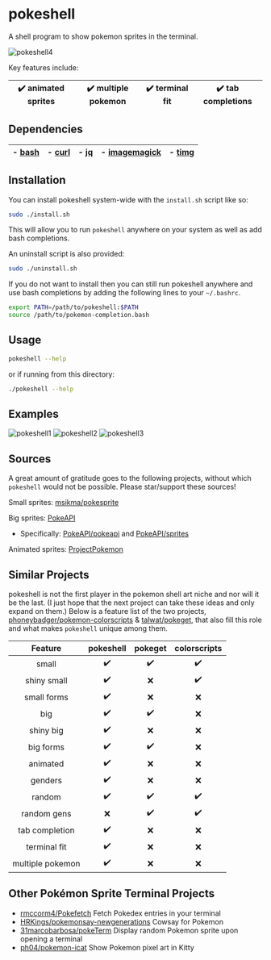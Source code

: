 # pokeshell
A shell program to show pokemon sprites in the terminal.

![pokeshell4](https://user-images.githubusercontent.com/17132214/157562228-6ee73b46-9287-45de-823b-e7c43001b00e.gif)

Key features include:

| ✔️ animated sprites | ✔️ multiple pokemon | ✔️ terminal fit | ✔️ tab completions |
|:-:|:-:|:-:|:-:|

## Dependencies

| - [bash](https://www.gnu.org/software/bash/) | - [curl](https://curl.se/) | - [jq](https://stedolan.github.io/jq/) | - [imagemagick](https://imagemagick.org/) | - [timg](https://github.com/hzeller/timg) |
|:-:|:-:|:-:|:-:|:-:|

## Installation

You can install pokeshell system-wide with the `install.sh` script like so:
```bash
sudo ./install.sh
```

This will allow you to run `pokeshell` anywhere on your system as well as add
bash completions.

An uninstall script is also provided:
```bash
sudo ./uninstall.sh
```

If you do not want to install then you can still run pokeshell anywhere and
use bash completions by adding the following lines to your `~/.bashrc`.

```bash
export PATH=/path/to/pokeshell:$PATH
source /path/to/pokemon-completion.bash
```

## Usage

```bash
pokeshell --help
```

or if running from this directory:
```bash
./pokeshell --help
```

## Examples
![pokeshell1](https://user-images.githubusercontent.com/17132214/157558398-580213fa-3f46-4332-a24e-71bab1c4d033.png)
![pokeshell2](https://user-images.githubusercontent.com/17132214/157558403-8b83eb3d-4e54-44af-b05e-e3cb9a0d1ab3.png)
![pokeshell3](https://user-images.githubusercontent.com/17132214/157558404-ca22357f-7d21-41b4-9cad-282c863205f5.png)

## Sources
A great amount of gratitude goes to the following projects, without which
`pokeshell` would not be possible. Please star/support these sources!

Small sprites: [msikma/pokesprite](https://github.com/msikma/pokesprite)

Big sprites: [PokeAPI](https://pokeapi.co/)
- Specifically: [PokeAPI/pokeapi](https://github.com/PokeAPI/pokeapi) and [PokeAPI/sprites](https://github.com/PokeAPI/sprites)

Animated sprites: [ProjectPokemon](https://projectpokemon.org/home/docs/spriteindex_148)

## Similar Projects
pokeshell is not the first player in the pokemon shell art niche and nor will it
be the last. (I just hope that the next project can take these ideas and only
expand on them.) Below is a feature list of the two projects,
[phoneybadger/pokemon-colorscripts](https://gitlab.com/phoneybadger/pokemon-colorscripts) &
[talwat/pokeget](https://github.com/talwat/pokeget), that also fill this role and what
makes `pokeshell` unique among them.

| **Feature**      | **pokeshell** | **pokeget** | **colorscripts** |
|:----------------:|:-------:|:-----------:|:---------------:|
| small            | ✔️       | ✔️           | ✔️               |
| shiny small      | ✔️       | ❌           | ✔️               |
| small forms      | ✔️       | ❌           | ❌               |
| big              | ✔️       | ✔️           | ❌               |
| shiny big        | ✔️       | ❌           | ❌               |
| big forms        | ✔️       | ✔️           | ❌               |
| animated         | ✔️       | ❌           | ❌               |
| genders          | ✔️       | ❌           | ❌               |
| random           | ✔️       | ✔️           | ✔️               |
| random gens      | ❌       | ✔️           | ✔️               |
| tab completion   | ✔️       | ❌           | ❌               |
| terminal fit      | ✔️       | ❌           | ❌               |
| multiple pokemon | ✔️       | ❌           | ❌               |


## Other Pokémon Sprite Terminal Projects
- [rmccorm4/Pokefetch](https://github.com/rmccorm4/pokefetch)
    Fetch Pokedex entries in your terminal
- [HRKings/pokemonsay-newgenerations](https://github.com/HRKings/pokemonsay-newgenerations)
    Cowsay for Pokemon
- [31marcobarbosa/pokeTerm](https://github.com/31marcobarbosa/pokeTerm)
    Display random Pokemon sprite upon opening a terminal
- [ph04/pokemon-icat](https://github.com/ph04/pokemon-icat)
    Show Pokemon pixel art in Kitty
